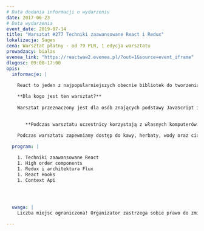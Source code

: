 ```yaml
---
# Data dodania informacji o wydarzeniu
date: 2017-06-23
# Data wydarzenia
event_date: 2019-07-14
title: "Warsztat #277 Techniki zaawansowane React i Redux"
lokalizacja: Sages
cena: Warsztat płatny - od 79 PLN, 1 edycja warsztatu
prowadzacy: bialas
evenea_link: "https://reactwaw2.evenea.pl/?out=1&source=event_iframe"
dlugosc: 09:00-17:00
opis:
  informacje: |
    
    React to jeden z najpopularniejszych obecnie bibliotek do tworzenia warstwy widoku aplikacji. Umożliwia tworzenie aplikacji w sposób prosty i przyjazny dla developera. Na szkoleniu zapoznamy się z zaawansowanymi technikami pracy, wzorcami projektowymi i praktykami w obszarze tej biblioteki. 

    **Dla kogo jest ten warsztat?**
    
    Warsztat przeznaczony jest dla osób znających podstawy JavaScript i React JS.
 

       **Podczas warsztatu uczestnicy korzystają z własnych komputerów.**
    
    Podczas warsztatu zapewniamy dostęp do kawy, herbaty, wody oraz ciastek. W porze obiadowej zapewniamy pizzę w wersji mięsnej lub wegatariańskiej.

  program: |

    1. Techniki zaawansowane React
    1. High order components
    1. Redux i architektura Flux
    1. React Hooks
    1. Context Api 


    

  uwaga: |
    Liczba miejsc ograniczona! Organizator zastrzega sobie prawo do zmiany lokalizacji wydarzenia oraz jego odwołania w przypadku niezgłoszenia się minimalnej liczby uczestników.

---
```

